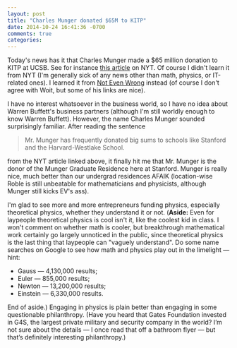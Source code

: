 ```yaml
---
layout: post
title: "Charles Munger donated $65M to KITP"
date: 2014-10-24 16:41:36 -0700
comments: true
categories:
---
```

Today's news has it that Charles Munger made a $65 million donation to KITP at UCSB. See for instance [this article](http://nyti.ms/1D4zg24) on NYT. Of course I didn't learn it from NYT (I'm generally sick of any news other than math, physics, or IT-related ones). I learned it from [Not Even Wrong](http://www.math.columbia.edu/~woit/wordpress/?p=7247) instead (of course I don't agree with Woit, but some of his links are nice).

I have no interest whatsoever in the business world, so I have no idea about Warren Buffett's business partners (although I'm still worldly enough to know Warren Buffett). However, the name Charles Munger sounded surprisingly familiar. After reading the sentence

> Mr. Munger has frequently donated big sums to schools like Stanford and the Harvard-Westlake School.

from the NYT article linked above, it finally hit me that Mr. Munger is the donor of the Munger Graduate Residence here at Stanford. Munger is really nice, much better than our undergrad residences AFAIK (location-wise Roble is still unbeatable for mathematicians and physicists, although Munger still kicks EV's ass).

I'm glad to see more and more entrepreneurs funding physics, especially theoretical physics, whether they understand it or not. (**Aside:** Even for laypeople theoretical physics is cool isn't it, like the coolest kid in class. I won't comment on whether math is cooler, but breakthrough mathematical work certainly go largely unnoticed in the public, since theoretical physics is the last thing that laypeople can "vaguely understand". Do some name searches on Google to see how math and physics play out in the limelight — hint:

* Gauss — 4,130,000 results;
* Euler — 855,000 results;
* Newton — 13,200,000 results;
* Einstein — 6,330,000 results.

End of aside.) Engaging in physics is plain better than engaging in some questionable philanthropy. (Have you heard that Gates Foundation invested in G4S, the largest private military and security company in the world? I’m not sure about the details — I once read that off a bathroom flyer — but that’s definitely interesting philanthropy.)
